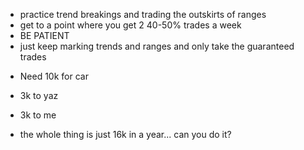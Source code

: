 - practice trend breakings and trading the outskirts of ranges
- get to a point where you get 2 40-50% trades a week
- BE PATIENT
- just keep marking trends and ranges and only take the guaranteed trades




* Need 10k for car
* 3k to yaz
* 3k to me

* the whole thing is just 16k in a year... can you do it?